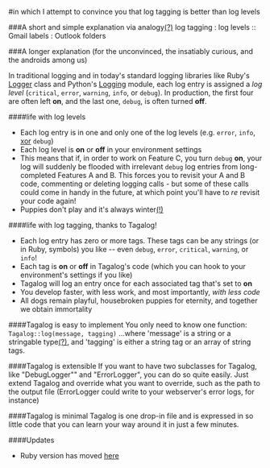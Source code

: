#in which I attempt to convince you that log tagging is better than log levels


###A short and simple explanation via analogy[(?)](http://goo.gl/Wz6sm)
    log tagging : log levels :: Gmail labels : Outlook folders



###A longer explanation (for the unconvinced, the insatiably curious, and the androids among us)

In traditional logging and in today's standard logging libraries like Ruby's [Logger](http://ruby-doc.org/core/classes/Logger.html) class and Python's [Logging](http://docs.python.org/library/logging.html) module, each log entry is assigned a *log level*  (`critical`, `error`, `warning`, `info`, or `debug`).  In production, the first four are often left **on**, and the last one, `debug`, is often turned **off**.

####life with log levels
- Each log entry is in one and only one of the log levels (e.g. `error`, `info`, [xor](http://en.wikipedia.org/wiki/Exclusive_or) `debug`)
- Each log level is **on** or **off** in your environment settings
- This means that if, in order to work on Feature C, you turn `debug` **on**, your log will suddenly be flooded with irrelevant `debug` log entries from long-completed Features A and B. This forces you to revisit your A and B code, commenting or deleting logging calls - but some of these calls could come in handy in the future, at which point you'll have to *re* revisit your code again!
- Puppies don't play and it's always winter[(!)](https://gist.github.com/abaec9e62cff3b8a5c1b)

####life with log tagging, thanks to Tagalog!
- Each log entry has zero or more tags.  These tags can be any strings (or in Ruby, symbols) you like -- even `debug`, `error`, `critical`, `warning`, or `info`!
- Each tag is **on** or **off** in Tagalog's code (which you can hook to your environment's settings if you like)
- Tagalog will log an entry once for each associated tag that's set to **on**
- You develop faster, with less work, and most importantly, *with less code*
- All dogs remain playful, housebroken puppies for eternity, and together we obtain immortality


####Tagalog is easy to implement
You only need to know one function:
    `Tagalog::log(message, tagging)`
...where 'message' is a string or a stringable type[(?)](https://gist.github.com/e612159e53782a28b30b), and 'tagging' is either a string tag or an array of string tags.

####Tagalog is extensible
If you want to have two subclasses for Tagalog, like "DebugLogger"" and "ErrorLogger", you can do so quite easily.  Just extend Tagalog and override what you want to override, such as the path to the output file (ErrorLogger could write to your webserver's error logs, for instance)

####Tagalog is minimal
Tagalog is one drop-in file and is expressed in so little code that you can learn your way around it in just a few minutes.


####Updates
- Ruby version has moved [here](https://github.com/dorkitude/tagalog.rb)
